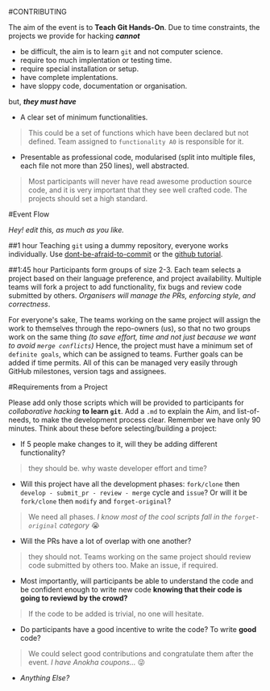 #CONTRIBUTING

The aim of the event is to **Teach Git Hands-On**. Due to time constraints, the projects we provide for hacking ***cannot***

- be difficult, the aim is to learn `git` and not computer science.
- require too much implentation or testing time.
- require special installation or setup.
- have complete implentations.
- have sloppy code, documentation or organisation.

but, ***they must have***

- A clear set of minimum functionalities.
> This could be a set of functions which have been declared but not defined. Team assigned to `functionality A0` is responsible for it.

- Presentable as professional code, modularised (split into multiple files, each file not more than 250 lines), well abstracted.
> Most participants will never have read awesome production source code, and it is very important that they see well crafted code. The projects should set a high standard.

#Event Flow

*Hey! edit this, as much as you like.*

##1 hour
Teaching `git` using a dummy repository, everyone works individually.
Use [dont-be-afraid-to-commit](http://dont-be-afraid-to-commit.readthedocs.org/) or the [github tutorial](https://try.github.io/levels/1/challenges/1).

##1:45 hour
Participants form groups of size 2-3. Each team selects a project based on their language preference, and project availability.
Multiple teams will fork a project to add functionality, fix bugs and review code submitted by others. *Organisers will manage the PRs, enforcing style, and correctness*.

For everyone's sake, The teams working on the same project will assign the work to themselves through the repo-owners (us), so that no two groups work on the same thing *(to save effort, time and not just because we want to avoid `merge conflicts`)*
Hence, the project must have a minimum set of `definite goals`, which can be assigned to teams. Further goals can be added if time permits. All of this can be managed very easily through GitHub milestones, version tags and assignees.

#Requirements from a Project

Please add only those scripts which will be provided to participants for *collaborative hacking* **to learn `git`**.
Add a `.md` to explain the Aim, and list-of-needs, to make the development process clear. Remember we have only 90 minutes.
Think about these before selecting/building a project:

* If 5 people make changes to it, will they be adding different functionality?
>they should be. why waste developer effort and time?

* Will this project have all the development phases: `fork/clone` then `develop - submit_pr - review - merge` cycle and `issue`?
Or will it be `fork/clone` then `modify` and `forget-original`?
>We need all phases. *I know most of the cool scripts fall in the `forget-original` category* :sob:

* Will the PRs have a lot of overlap with one another?
>they should not. Teams working on the same project should review code submitted by others too. Make an issue, if required.

* Most importantly, will participants be able to understand the code and be confident enough to write new code **knowing that their code is going to reviewd by the crowd?**
>If the code to be added is trivial, no one will hesitate.

* Do participants have a good incentive to write the code? To write **good** code?
>We could select good contributions and congratulate them after the event. *I have Anokha coupons...* :stuck_out_tongue_winking_eye:
* *Anything Else?*